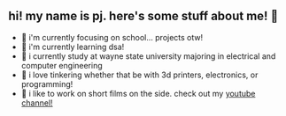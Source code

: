 ## hi! my name is pj. here's some stuff about me! 👋
- 🔭 i'm currently focusing on school... projects otw!
- 🌱 i'm currently learning dsa!
- 🏫 i currently study at wayne state university majoring in electrical and computer engineering
- 🔨 i love tinkering whether that be with 3d printers, electronics, or programming!
- 🎥 i like to work on short films on the side. check out my <a target="_blank" href="https://www.youtube.com/channel/UC2hlN8nkIE6jQl7qLvJFRNA">youtube channel!</a>
